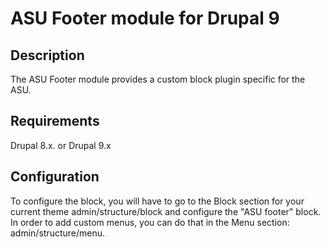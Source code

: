 # ASU Footer module for Drupal 9

## Description 

The ASU Footer module provides a custom block plugin specific for the ASU.

## Requirements

Drupal 8.x. or Drupal 9.x

## Configuration

To configure the block, you will have to go to the Block section for your 
current theme admin/structure/block and configure the "ASU footer" block.
In order to add custom menus, you can do that in the Menu section: admin/structure/menu.


